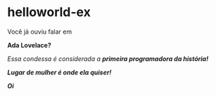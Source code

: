 # helloworld-ex
</html>
<p> Você já ouviu falar em </p>
<p><strong> Ada Lovelace?</strong></p>
<p><i>Essa condessa é considerada a <strong>primeira programadora da história!</i></strong</p>
<p><em> Lugar de mulher é onde ela quiser!</em></p>
<p><i>Oi</p></i>
</html>
